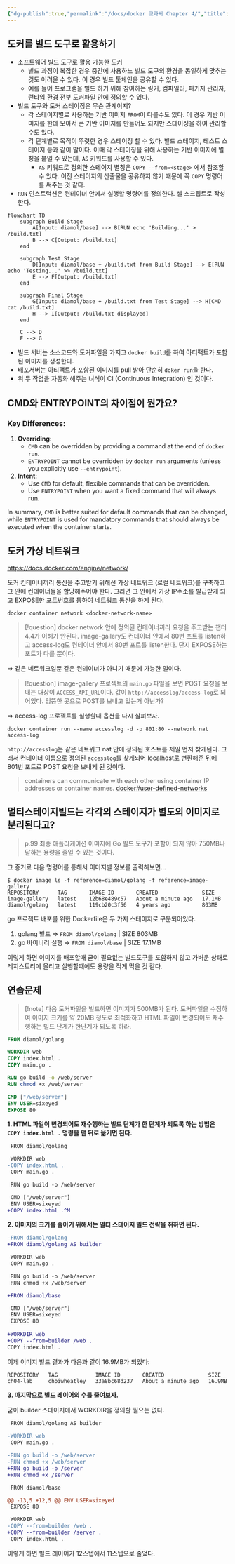 ```yaml
---
{"dg-publish":true,"permalink":"/docs/docker 교과서 Chapter 4/","title":"docker 교과서 Chapter 4"}
---
```



## 도커를 빌드 도구로 활용하기

- 소프트웨어 빌드 도구로 활용 가능한 도커
	- 빌드 과정이 복잡한 경우 중간에 사용하느 빌드 도구의 환경을 동일하게 맞추는 것도 어려울 수 있다. 이 경우 빌드 툴체인을 공유할 수 있다. 
	- 예를 들어 프로그램을 빌드 하기 위해 참여하는 링커, 컴파일러, 패키지 관리자, 런타임 환경 전부 도커파일 안에 정의할 수 있다.
- 빌드 도구와 도커 스테이징은 무슨 관계이지?
	- 각 스테이지별로 사용하는 기반 이미지 `FROM`이 다를수도 있다. 이 경우 기반 이미지를 한데 모아서 큰 기반 이미지를 만들어도 되지만 스테이징을 하여 관리할 수도 있다.
	- 각 단계별로 목적이 뚜렷한 경우 스테이징 할 수 있다. 빌드 스테이지, 테스트 스테이지 등과 같이 말이다. 이때 각 스테이징을 위해 사용하는 기반 이미지에 별칭을 붙일 수 있는데, `AS` 키워드를 사용할 수 있다.
		- `AS` 키워드로 정의한 스테이지 별칭은 `COPY --from=<stage>` 에서 참조할 수 있다. 이전 스테이지의 산출물을 공유하지 않기 때문에 꼭 `COPY` 명령어를 써주는 것 같다.
- `RUN` 인스트럭션은 컨테이너 안에서 실행할 명령어를 정의한다. 셸 스크립트로 작성한다.

```mermaid
flowchart TD
    subgraph Build Stage
        A[Input: diamol/base] --> B[RUN echo 'Building...' > /build.txt]
        B --> C[Output: /build.txt]
    end

    subgraph Test Stage
        D[Input: diamol/base + /build.txt from Build Stage] --> E[RUN echo 'Testing...' >> /build.txt]
        E --> F[Output: /build.txt]
    end

    subgraph Final Stage
        G[Input: diamol/base + /build.txt from Test Stage] --> H[CMD cat /build.txt]
        H --> I[Output: /build.txt displayed]
    end

    C --> D
    F --> G
```

- 빌드 서버는 소스코드와 도커파일을 가지고  `docker build`를 하여 아티팩트가 포함된 이미지를 생성한다.
- 배포서버는 아티팩트가 포함된 이미지를 pull 받아 단순히 `doker run`을 한다.
- 위 두 작업을 자동화 해주는 녀석이 CI (Continuous Integration) 인 것이다.

## CMD와 ENTRYPOINT의 차이점이 뭔가요?

### Key Differences:

1. **Overriding**:
    - `CMD` can be overridden by providing a command at the end of `docker run`.
    - `ENTRYPOINT` cannot be overridden by `docker run` arguments (unless you explicitly use `--entrypoint`).
2. **Intent**:
    - Use `CMD` for default, flexible commands that can be overridden.
    - Use `ENTRYPOINT` when you want a fixed command that will always run.

In summary, `CMD` is better suited for default commands that can be changed, while `ENTRYPOINT` is used for mandatory commands that should always be executed when the container starts.

## 도커 가상 네트워크

<https://docs.docker.com/engine/network/>

도커 컨테이너끼리 통신을 주고받기 위해선 가상 네트워크 (로컬 네트워크)를 구축하고 그 안에 컨테이너들을 할당해주어야 한다. 그러면 그 안에서 가상 IP주소를 발급받게 되고 EXPOSE한 포트번호를 통하여 네트워크 통신을 하게 된다.

```
docker container network <docker-network-name>
```

> [!question] docker network 안에 정의된 컨테이너끼리 요청을 주고받는 챕터 4.4가 이해가 안된다. image-gallery도 컨테이너 안에서 80번 포트를 listen하고 access-log도 컨테이너 안에서 80번 포트를 listen한다. 단지 EXPOSE하는 포트가 다를 뿐이다. 

⇒ 같은 네트워크일뿐 같은 컨테이너가 아니기 때문에 가능한 일이다.

> [!question] image-gallery 프로젝트의 `main.go` 파일을 보면 POST 요청을 보내는 대상이 `ACCESS_API_URL`이다. 값이 `http://accesslog/access-log`로 되어있다.  엉뚱한 곳으로 POST를 보내고 있는거 아닌가?

⇒ access-log 프로젝트를 실행할때 옵션을 다시 살펴보자. 

```
docker container run --name accesslog -d -p 801:80 --network nat access-log
```

`http://accesslog`는 같은 네트워크 nat 안에 정의된 호스트를 제일 먼저 찾게된다. 그래서 컨테이너 이름으로 정의된 `accesslog`를 찾게되어 localhost로 변환해준 뒤에 801번 포트로 POST 요청을 보내게 된 것이다.

> containers can communicate with each other using container IP addresses or container names. [docker#user-defined-networks](https://docs.docker.com/engine/network/#user-defined-networks)

## 멀티스테이지빌드는 각각의 스테이지가 별도의 이미지로 분리된다고?

> p.99 최종 애플리케이션 이미지에 Go 빌드 도구가 포함이 되지 않아 750MB나 달하는 용량을 줄일 수 있는 것이다.

그 증거로 다음 명령어를 통해서 이미지별 정보를 출력해보면...

```
$ docker image ls -f reference=diamol/golang -f reference=image-gallery
REPOSITORY      TAG       IMAGE ID       CREATED              SIZE
image-gallery   latest    12b68e489c57   About a minute ago   17.1MB
diamol/golang   latest    119cb20c3f56   4 years ago          803MB
```

go 프로젝트 배포를 위한 Dockerfile은 두 가지 스테이지로 구분되어있다.

1. golang 빌드 ⇒ `FROM diamol/golang` | SIZE 803MB
2. go 바이너리 실행 ⇒ `FROM diamol/base` | SIZE 17.1MB

이렇게 하면 이미지를 배포할때 굳이 필요없는 빌드도구를 포함하지 않고 가벼운 상태로 레지스트리에 올리고 실행할때에도 용량을 적게 먹을 것 같다.

## 연습문제

> [!note] 다음 도커파일을 빌드하면 이미지가 500MB가 된다.  도커파일을 수정하여 이미지 크기를 약 20MB 정도로 최적화하고 HTML 파일이 변경되어도 재수행하는 빌드 단계가 한단계가 되도록 하라.

```Dockerfile
FROM diamol/golang 

WORKDIR web
COPY index.html .
COPY main.go .

RUN go build -o /web/server
RUN chmod +x /web/server

CMD ["/web/server"]
ENV USER=sixeyed
EXPOSE 80
```

**1. HTML 파일이 변경되어도 재수행하는 빌드 단계가 한 단계가 되도록 하는 방법은 `COPY index.html .` 명령을 맨 뒤로 옮기면 된다.**

```diff
 FROM diamol/golang

 WORKDIR web  
-COPY index.html .  
 COPY main.go .

 RUN go build -o /web/server

 CMD ["/web/server"]  
 ENV USER=sixeyed  
+COPY index.html .^M  
```

**2. 이미지의 크기를 줄이기 위해서는 멀티 스테이지 빌드 전략을 취하면 된다.**

```diff
-FROM diamol/golang
+FROM diamol/golang AS builder

 WORKDIR web
 COPY main.go .

 RUN go build -o /web/server
 RUN chmod +x /web/server

+FROM diamol/base

 CMD ["/web/server"]
 ENV USER=sixeyed
 EXPOSE 80
 
+WORKDIR web
+COPY --from=builder /web .
COPY index.html .
```

 이제 이미지 빌드 결과가 다음과 같이 16.9MB가 되었다:

```
REPOSITORY   TAG            IMAGE ID       CREATED              SIZE
ch04-lab     choiwheatley   33a8bc68d237   About a minute ago   16.9MB
```

**3. 마지막으로 빌드 레이어의 수를 줄여보자.**

굳이 builder 스테이지에서 WORKDIR을 정의할 필요는 없다.

```diff
 FROM diamol/golang AS builder
 
-WORKDIR web
 COPY main.go .

-RUN go build -o /web/server
-RUN chmod +x /web/server
+RUN go build -o /server
+RUN chmod +x /server

 FROM diamol/base

@@ -13,5 +12,5 @@ ENV USER=sixeyed
 EXPOSE 80

 WORKDIR web
-COPY --from=builder /web .
+COPY --from=builder /server .
 COPY index.html .
```

이렇게 하면 빌드 레이어가 12스텝에서 11스텝으로 줄었다.
